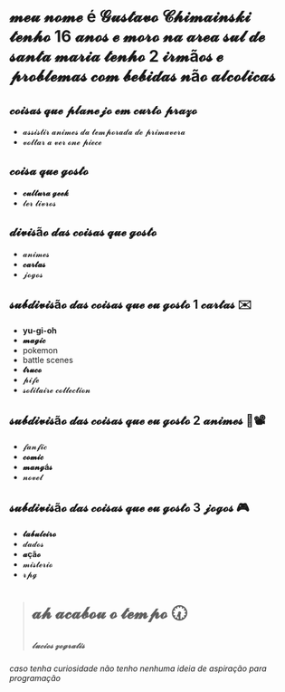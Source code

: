 # 𝓶𝓮𝓾 𝓷𝓸𝓶𝓮 é 𝓖𝓾𝓼𝓽𝓪𝓿𝓸 𝓒𝓱𝓲𝓶𝓪𝓲𝓷𝓼𝓴𝓲 𝓽𝓮𝓷𝓱𝓸 16 𝓪𝓷𝓸𝓼 𝓮 𝓶𝓸𝓻𝓸 𝓷𝓪 𝓪𝓻𝓮𝓪 𝓼𝓾𝓵 𝓭𝓮 𝓼𝓪𝓷𝓽𝓪 𝓶𝓪𝓻𝓲𝓪 𝓽𝓮𝓷𝓱𝓸 2 𝓲𝓻𝓶ã𝓸𝓼 𝓮 𝓹𝓻𝓸𝓫𝓵𝓮𝓶𝓪𝓼 𝓬𝓸𝓶 𝓫𝓮𝓫𝓲𝓭𝓪𝓼 𝓷ã𝓸 𝓪𝓵𝓬𝓸𝓵𝓲𝓬𝓪𝓼

## 𝓬𝓸𝓲𝓼𝓪𝓼 𝓺𝓾𝓮 𝓹𝓵𝓪𝓷𝓮𝓳𝓸 𝓮𝓶 𝓬𝓾𝓻𝓽𝓸 𝓹𝓻𝓪𝔃𝓸
  * 𝓪𝓼𝓼𝓲𝓼𝓽𝓲𝓻 𝓪𝓷𝓲𝓶𝓮𝓼 𝓭𝓪 𝓽𝓮𝓶𝓹𝓸𝓻𝓪𝓭𝓪 𝓭𝓮 𝓹𝓻𝓲𝓶𝓪𝓿𝓮𝓻𝓪
  * 𝓿𝓸𝓵𝓽𝓪𝓻 𝓪 𝓿𝓮𝓻 𝓸𝓷𝓮 𝓹𝓲𝓮𝓬𝓮

## 𝓬𝓸𝓲𝓼𝓪 𝓺𝓾𝓮 𝓰𝓸𝓼𝓽𝓸
  
  * **𝓬𝓾𝓵𝓽𝓾𝓻𝓪 𝓰𝓮𝓮𝓴**
  * 𝓵𝓮𝓻 𝓵𝓲𝓿𝓻𝓸𝓼

## 𝓭𝓲𝓿𝓲𝓼ã𝓸 𝓭𝓪𝓼 𝓬𝓸𝓲𝓼𝓪𝓼 𝓺𝓾𝓮 𝓰𝓸𝓼𝓽𝓸

  * 𝓪𝓷𝓲𝓶𝓮𝓼 
  * **𝓬𝓪𝓻𝓽𝓪𝓼** 
  * 𝓳𝓸𝓰𝓸𝓼

## 𝓼𝓾𝓫𝓭𝓲𝓿𝓲𝓼ã𝓸 𝓭𝓪𝓼 𝓬𝓸𝓲𝓼𝓪𝓼 𝓺𝓾𝓮 𝓮𝓾 𝓰𝓸𝓼𝓽𝓸 1 𝓬𝓪𝓻𝓽𝓪𝓼 :envelope:

  * **yu-gi-oh**
  * **𝓶𝓪𝓰𝓲𝓬**
  * pokemon
  * battle scenes
  * **𝓽𝓻𝓾𝓬𝓸**
  * 𝓹𝓲𝓯𝓮
  * 𝓼𝓸𝓵𝓲𝓽𝓪𝓲𝓻𝓮 𝓬𝓸𝓵𝓵𝓮𝓬𝓽𝓲𝓸𝓷
 
## 𝓼𝓾𝓫𝓭𝓲𝓿𝓲𝓼ã𝓸 𝓭𝓪𝓼 𝓬𝓸𝓲𝓼𝓪𝓼 𝓺𝓾𝓮 𝓮𝓾 𝓰𝓸𝓼𝓽𝓸 2 𝓪𝓷𝓲𝓶𝓮𝓼 :art::film_projector:
  
  * 𝓯𝓪𝓷𝓯𝓲𝓬
  * **𝓬𝓸𝓶𝓲𝓬** 
  * **𝓶𝓪𝓷𝓰á𝓼** 
  * 𝓷𝓸𝓿𝓮𝓵

## 𝓼𝓾𝓫𝓭𝓲𝓿𝓲𝓼ã𝓸 𝓭𝓪𝓼 𝓬𝓸𝓲𝓼𝓪𝓼 𝓺𝓾𝓮 𝓮𝓾 𝓰𝓸𝓼𝓽𝓸 3 𝓳𝓸𝓰𝓸𝓼 :video_game:

  * **𝓽𝓪𝓫𝓾𝓵𝓮𝓲𝓻𝓸**   
  * 𝓭𝓪𝓭𝓸𝓼   
  * **𝓪çã𝓸**   
  * 𝓶𝓲𝓼𝓽𝓮𝓻𝓲𝓸   
  * 𝓻𝓹𝓰


 >   #                       𝓪𝓱 𝓪𝓬𝓪𝓫𝓸𝓾 𝓸 𝓽𝓮𝓶𝓹𝓸  :clock730:
 >    #####                                  𝓵𝓾𝓬𝓲𝓸𝓼 𝔃𝓸𝓰𝓻𝓪𝓽𝓲𝓼


###### caso tenha curiosidade não tenho nenhuma ideia de aspiração para programação 